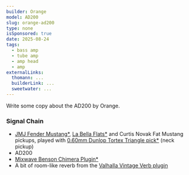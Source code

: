 ```yaml
---
builder: Orange
model: AD200
slug: orange-ad200
type: none
isSponsored: true
date: 2025-08-24
tags:
  - bass amp
  - tube amp
  - amp head
  - amp
externalLinks:
  thomann: ...
  builderLink: ...
  sweetwater: ...
---
```


Write some copy about the AD200 by Orange.

### Signal Chain

- [JMJ Fender Mustang*](https://sweetwater.sjv.io/R5A6bg), [La Bella Flats*](https://sweetwater.sjv.io/WqZN6Z) and Curtis Novak Fat Mustang pickups, played with [0.60mm Dunlop Tortex Triangle pick*](https://sweetwater.sjv.io/7akO2A) (neck pickup)
- AD200
- [Mixwave Benson Chimera Plugin*](https://sweetwater.sjv.io/B0N2PL)
- A bit of room-like reverb from the [Valhalla Vintage Verb plugin](https://valhalladsp.com/shop/reverb/valhalla-vintage-verb/)
